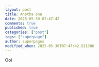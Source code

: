```yaml
---
layout: post
title: Anotha one
date: 2025-05-30 07:47:42
comments: true
published: true
categories: ["post"]
tags: ["superpage"]
author: superpages
modified_when: 2025-05-30T07:47:42.521386
---
```

Ooi